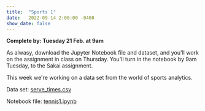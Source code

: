 ```yaml
---
title:  "Sports 1"
date:   2022-09-14 2:00:00 -0400
show_date: false
---
```

**Complete by: Tuesday 21 Feb. at 9am**

As alwasy, download the Jupyter Notebook file and dataset, and you'll work on the assignment in class on Thursday. You'll turn in the notebook by 9am Tuesday, to the Sakai assignment.

This week we're working on a data set from the world of sports analytics.

Data set: <a href="/CIS241/data/serve_times.csv" download>serve_times.csv</a>

Notebook file: <a href="/CIS241/resources/tennis1.ipynb" download>tennis1.ipynb</a>
